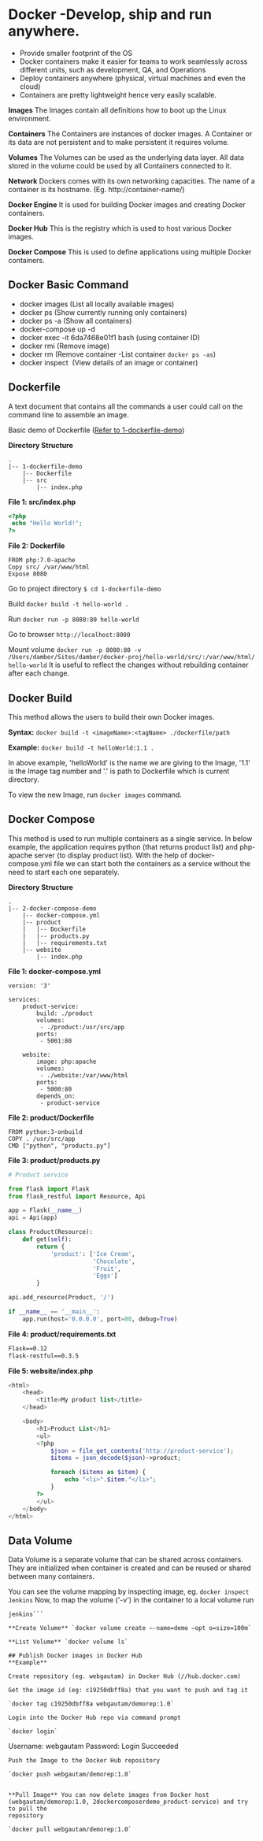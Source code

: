 # Docker -Develop, ship and run anywhere.

- Provide smaller footprint of the OS
- Docker containers make it easier for teams to work seamlessly across different 
  units, such as development, QA, and Operations
- Deploy containers anywhere (physical, virtual machines and even the cloud)
- Containers are pretty lightweight hence very easily scalable.

**Images** The Images contain all definitions how to boot up the Linux
environment.

**Containers** The Containers are instances of docker images. A Container or its
data are not persistent and to make persistent it requires volume.

**Volumes** The Volumes can be used as the underlying data layer. All data stored 
in the volume could be used by all Containers connected to it.

**Network** Dockers comes with its own networking capacities. The name of a
container is its hostname. (Eg. http://container-name/)

**Docker Engine** It is used for building Docker images and creating Docker
containers.

**Docker Hub** This is the registry which is used to host various Docker images.

**Docker Compose** This is used to define applications using multiple Docker
containers.

## Docker Basic Command
- docker images (List all locally available images)
- docker ps (Show currently running only containers)
- docker ps -a (Show all containers)
- docker-compose up -d
- docker exec -it 6da7468e01f1 bash (using container ID)
- docker rmi <imageID> (Remove image)
- docker rm <Names> (Remove container -List container `docker ps -as`)
- docker inspect <image> (View details of an image or container)

## Dockerfile
A text document that contains all the commands a user could call on the command
line to assemble an image.

Basic demo of Dockerfile ([Refer to 1-dockerfile-demo](./1-dockerfile-demo))

**Directory Structure**
```
.
|-- 1-dockerfile-demo
    |-- Dockerfile
    |-- src
        |-- index.php
```

**File 1: src/index.php**
```php
<?php
 echo "Hello World!";
?>
```

**File 2: Dockerfile**
```
FROM php:7.0-apache
Copy src/ /var/www/html  
Expose 8080
```
Go to project directory `$ cd 1-dockerfile-demo`

Build `docker build -t hello-world .`

Run `docker run -p 8080:80 hello-world`

Go to browser `http://localhost:8080`

Mount volume `docker run -p 8080:80 -v
/Users/damber/Sites/damber/docker-proj/hello-world/src/:/var/www/html/
hello-world`
It is useful to reflect the changes without rebuilding container after each
change.

## Docker Build
This method allows the users to build their own Docker images.

**Syntax:** `docker build -t <imageName>:<tagName> ./dockerfile/path`

**Example:** `docker build -t helloWorld:1.1 .`

In above example, 'helloWorld' is the name we are giving to the Image, '1.1'
is the Image tag number and '.' is path to Dockerfile which is current directory.

To view the new Image, run `docker images` command.

## Docker Compose
This method is used to run multiple containers as a single service. 
In below example, the application requires python (that returns product list) 
and php-apache server (to display product list). With the help of 
docker-compose.yml file we can start both the containers as a service without
the need to start each one separately.

**Directory Structure**
```
.
|-- 2-docker-compose-demo
    |-- docker-compose.yml
    |-- product
    |   |-- Dockerfile
    |   |-- products.py
    |   |-- requirements.txt
    |-- website
        |-- index.php
```

**File 1: docker-compose.yml**
```
version: '3'

services: 
    product-service:
        build: ./product
        volumes:
         - ./product:/usr/src/app
        ports:
         - 5001:80

    website:
        image: php:apache
        volumes:
         - ./website:/var/www/html
        ports:
         - 5000:80
        depends_on:
         - product-service
```

**File 2: product/Dockerfile**
```
FROM python:3-onbuild
COPY . /usr/src/app
CMD ["python", "products.py"]
```

**File 3: product/products.py**
```py
# Product service 

from flask import Flask
from flask_restful import Resource, Api

app = Flask(__name__)
api = Api(app)

class Product(Resource):
    def get(self):
        return {
            'product': ['Ice Cream', 
                        'Chocolate',
                        'Fruit',
                        'Eggs']
        }

api.add_resource(Product, '/')

if __name__ == '__main__':
    app.run(host='0.0.0.0', port=80, debug=True)
```

**File 4: product/requirements.txt**
```txt
Flask==0.12
flask-restful==0.3.5
```

**File 5: website/index.php**
```php
<html>
    <head>
        <title>My product list</title>
    </head>

    <body>
        <h1>Product List</h1>
        <ul>
        <?php 
            $json = file_get_contents('http://product-service');
            $items = json_decode($json)->product;

            foreach ($items as $item) {
                echo "<li>".$item."</li>";
            }
        ?>
        </ul>
    </body>
</html>
```
## Data Volume
Data Volume is a separate volume that can be shared across containers. They are
initialized when container is created and can be reused or shared between many
containers.

You can see the volume mapping by inspecting image, eg. `docker inspect Jenkins`
Now, to map the volume ('-v') in the container to a local volume run

```docker run –d –v /home/demo:/var/jenkins_home –p 8080:8080 –p 50000:50000
jenkins```

**Create Volume** `docker volume create –-name=demo –opt o=size=100m`

**List Volume** `docker volume ls`

## Publish Docker images in Docker Hub
**Example**

Create repository (eg. webgautam) in Docker Hub (//hub.docker.com)

Get the image id (eg: c19250dbff8a) that you want to push and tag it

`docker tag c19250dbff8a webgautam/demorep:1.0`

Login into the Docker Hub repo via command prompt

`docker login`
```
Username: webgautam
Password:
Login Succeeded
```
Push the Image to the Docker Hub repository

`docker push webgautam/demorep:1.0`


**Pull Image** You can now delete images from Docker host
(webgautam/demorep:1.0, 2dockercomposerdemo_product-service) and try to pull the
repository

`docker pull webgautam/demorep:1.0`
